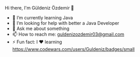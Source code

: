 Hi there, I'm Güldeniz Özdemir 👋

- 🌱 I’m currently learning Java
- 🤔 I’m looking for help with better a Java Developer 
- 💬 Ask me about something
- 📫 How to reach me: guldenizozdemir03@gmail.com
- ⚡ Fun fact: I ❤️ learning
https://www.codewars.com/users/Guldeniz/badges/small
